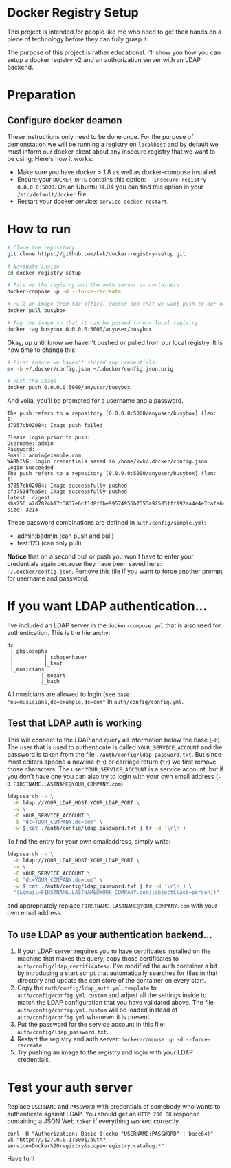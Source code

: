 # Docker Registry Setup

This project is intended for people like me who need to get their hands on a
piece of technology before they can fully grasp it.

The purpose of this project is rather educational. I'll show you how you can
setup a docker registry v2 and an authorization server with an LDAP backend.

# Preparation

## Configure docker deamon

These instructions only need to be done once. For the purpose of demonstation we
will be running a registry on `localhost` and by default we must inform our
docker client about any insecure registry that we want to be using. Here's how
it works:

* Make sure you have docker > 1.8 as well as docker-compose installed.
* Ensure your `DOCKER_OPTS` contains this option: `--insecure-registry 0.0.0.0:5000`.
  On an Ubuntu 14.04 you can find this option in your `/etc/default/docker` file.
* Restart your docker service: `service docker restart`.

# How to run

```bash
# Clone the repository
git clone https://github.com/kwk/docker-registry-setup.git

# Navigate inside
cd docker-registry-setup

# Fire up the registry and the auth server as containers
docker-compose up -d --force-recreate

# Pull an image from the offical docker hub that we want push to our own secured registry
docker pull busybox

# Tag the image so that it can be pushed to our local registry
docker tag busybox 0.0.0.0:5000/anyuser/busybox
```

Okay, up until know we haven't pushed or pulled from our local registry. It is
now time to change this:

```bash
# First ensure we haven't stored any credentials:
mv -b ~/.docker/config.json ~/.docker/config.json.orig

# Push the image
docker push 0.0.0.0:5000/anyuser/busybox
```

And voila, you'll be prompted for a username and a password.

```
The push refers to a repository [0.0.0.0:5000/anyuser/busybox] (len: 1)
d7057cb02084: Image push failed 

Please login prior to push:
Username: admin
Password: 
Email: admin@example.com
WARNING: login credentials saved in /home/kwk/.docker/config.json
Login Succeeded
The push refers to a repository [0.0.0.0:5000/anyuser/busybox] (len: 1)
d7057cb02084: Image successfully pushed 
cfa753dfea5e: Image successfully pushed 
latest: digest: sha256:a2d7824b17c3837e6cf1d8f0be99574956b7555a925851ff192aa4e4e7cafa6e size: 3214
```

These password combinations are defined in `auth/config/simple.yml`:

  * admin:badmin    (can push and pull)
  * test:123   (can only pull)

**Notice** that on a second pull or push you won't have to enter your
credentials again because they have been saved here: `~/.docker/config.json`.
Remove this file if you want to force another prompt for username and password.

# If you want LDAP authentication...

I've included an LDAP server in the `docker-compose.yml` that is also used for
authentication. This is the hierarchy:

```
dc
 |_philosophs
 |          |_schopenhauer
 |          |_kant
 |_musicians
           |_mozart
           |_bach
```

All musicians are allowed to login (see `base: "ou=musicians,dc=example,dc=com"` in
`auth/config/config.yml`.

## Test that LDAP auth is working

This will connect to the LDAP and query all information below the base (`-b`).
The user that is used to authenticate is called `YOUR_SERVICE_ACCOUNT`
and the password is taken from the file `./auth/config/ldap_password.txt`. But
since most editors append a newline (`\n`) or carriage return (`\r`) we first
remove those characters. The user `YOUR_SERVICE_ACCOUNT` is a service account,
but if you don't have one you can also try to login with your own email address
(`-D FIRSTNAME.LASTNAME@YOUR_COMPANY.com`).

```bash
ldapsearch -v \
  -H ldap://YOUR_LDAP_HOST:YOUR_LDAP_PORT \
  -x \
  -D YOUR_SERVICE_ACCOUNT \
  -b "dc=YOUR_COMPANY,dc=com" \
  -w $(cat ./auth/config/ldap_password.txt | tr -d '\r\n')
```

To find the entry for your own emailaddress, simply write:

```bash
ldapsearch -v \
  -H ldap://YOUR_LDAP_HOST:YOUR_LDAP_PORT \
  -x \
  -D YOUR_SERVICE_ACCOUNT \
  -b "dc=YOUR_COMPANY,dc=com" \
  -w $(cat ./auth/config/ldap_password.txt | tr -d '\r\n') \
  "(&(mail=FIRSTNAME.LASTNAME@YOUR_COMPANY.com)(objectClass=person))"
```

and appropriately replace `FIRSTNAME.LASTNAME@YOUR_COMPANY.com` with your own
email address.

## To use LDAP as your authentication backend...

1. If your LDAP server requires you to have certificates installed on the
machine that makes the query, copy those certificates to 
`auth/config/ldap_certificates/`. I've modified the auth container a bit by
introducing a start script that automatically searches for files in that
directory and update the cert store of the container on every start.
2. Copy the `auth/config/ldap_auth.yml.template` to 
`auth/config/config.yml.custom` and adjust all the settings inside to match the
LDAP configuration that you have validated above. The file
`auth/config/config.yml.custom` will be loaded instead of
`auth/config/config.yml` whenever it is present.
3. Put the password for the service account in this file: 
`auth/config/ldap_password.txt`.
4. Restart the registry and auth server: `docker-compose up -d --force-recreate`
5. Try pushing an image to the registry and login with your LDAP credentials.

# Test your auth server

Replace `USERNAME` and `PASSWORD` with credentials of somebody who wants to
authenticate against LDAP. You should get an `HTTP 200 OK` response containing
a JSON Web `token` if everything worked correctly.

```
curl -H "Authorization: Basic $(echo "USERNAME:PASSWORD" | base64)" -vk "https://127.0.0.1:5001/auth?service=Docker%20registry&scope=registry:catalog:*"
```

Have fun!
